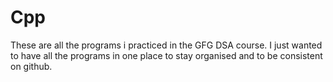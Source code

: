# Cpp
These are all the programs i practiced in the GFG DSA course.
I just wanted to have all the programs in one place to stay organised and to be consistent on github.

